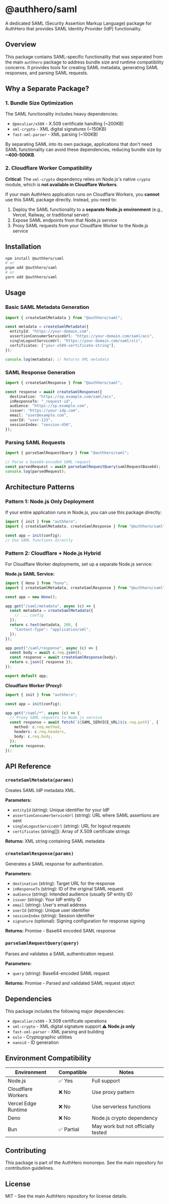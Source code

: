 # @authhero/saml

A dedicated SAML (Security Assertion Markup Language) package for AuthHero that provides SAML Identity Provider (IdP) functionality.

## Overview

This package contains SAML-specific functionality that was separated from the main `authhero` package to address bundle size and runtime compatibility concerns. It provides tools for creating SAML metadata, generating SAML responses, and parsing SAML requests.

## Why a Separate Package?

### 1. **Bundle Size Optimization**

The SAML functionality includes heavy dependencies:

- `@peculiar/x509` - X.509 certificate handling (~200KB)
- `xml-crypto` - XML digital signatures (~150KB)
- `fast-xml-parser` - XML parsing (~100KB)

By separating SAML into its own package, applications that don't need SAML functionality can avoid these dependencies, reducing bundle size by **~400-500KB**.

### 2. **Cloudflare Worker Compatibility**

**Critical**: The `xml-crypto` dependency relies on Node.js's native `crypto` module, which is **not available in Cloudflare Workers**.

If your main AuthHero application runs on Cloudflare Workers, you **cannot** use this SAML package directly. Instead, you need to:

1. Deploy the SAML functionality to a **separate Node.js environment** (e.g., Vercel, Railway, or traditional server)
2. Expose SAML endpoints from that Node.js service
3. Proxy SAML requests from your Cloudflare Worker to the Node.js service

## Installation

```bash
npm install @authhero/saml
# or
pnpm add @authhero/saml
# or
yarn add @authhero/saml
```

## Usage

### Basic SAML Metadata Generation

```typescript
import { createSamlMetadata } from "@authhero/saml";

const metadata = createSamlMetadata({
  entityId: "https://your-domain.com",
  assertionConsumerServiceUrl: "https://your-domain.com/saml/acs",
  singleLogoutServiceUrl: "https://your-domain.com/saml/sls",
  certificates: ["your-x509-certificate-string"],
});

console.log(metadata); // Returns XML metadata
```

### SAML Response Generation

```typescript
import { createSamlResponse } from "@authhero/saml";

const response = await createSamlResponse({
  destination: "https://sp.example.com/saml/acs",
  inResponseTo: "_request-id",
  audience: "https://sp.example.com",
  issuer: "https://your-idp.com",
  email: "user@example.com",
  userId: "user-123",
  sessionIndex: "session-456",
});
```

### Parsing SAML Requests

```typescript
import { parseSamlRequestQuery } from "@authhero/saml";

// Parse a base64-encoded SAML request
const parsedRequest = await parseSamlRequestQuery(samlRequestBase64);
console.log(parsedRequest);
```

## Architecture Patterns

### Pattern 1: Node.js Only Deployment

If your entire application runs in Node.js, you can use this package directly:

```typescript
import { init } from "authhero";
import { createSamlMetadata, createSamlResponse } from "@authhero/saml";

const app = init(config);
// Use SAML functions directly
```

### Pattern 2: Cloudflare + Node.js Hybrid

For Cloudflare Worker deployments, set up a separate Node.js service:

**Node.js SAML Service:**

```typescript
import { Hono } from "hono";
import { createSamlMetadata, createSamlResponse } from "@authhero/saml";

const app = new Hono();

app.get("/saml/metadata", async (c) => {
  const metadata = createSamlMetadata({
    // ... config
  });
  return c.text(metadata, 200, {
    "Content-Type": "application/xml",
  });
});

app.post("/saml/response", async (c) => {
  const body = await c.req.json();
  const response = await createSamlResponse(body);
  return c.json({ response });
});

export default app;
```

**Cloudflare Worker (Proxy):**

```typescript
import { init } from "authhero";

const app = init(config);

app.get("/saml/*", async (c) => {
  // Proxy SAML requests to Node.js service
  const response = await fetch(`${SAML_SERVICE_URL}${c.req.path}`, {
    method: c.req.method,
    headers: c.req.headers,
    body: c.req.body,
  });
  return response;
});
```

## API Reference

### `createSamlMetadata(params)`

Creates SAML IdP metadata XML.

**Parameters:**

- `entityId` (string): Unique identifier for your IdP
- `assertionConsumerServiceUrl` (string): URL where SAML assertions are sent
- `singleLogoutServiceUrl` (string): URL for logout requests
- `certificates` (string[]): Array of X.509 certificate strings

**Returns:** XML string containing SAML metadata

### `createSamlResponse(params)`

Generates a SAML response for authentication.

**Parameters:**

- `destination` (string): Target URL for the response
- `inResponseTo` (string): ID of the original SAML request
- `audience` (string): Intended audience (usually SP entity ID)
- `issuer` (string): Your IdP entity ID
- `email` (string): User's email address
- `userId` (string): Unique user identifier
- `sessionIndex` (string): Session identifier
- `signature` (optional): Signing configuration for response signing

**Returns:** Promise<string> - Base64 encoded SAML response

### `parseSamlRequestQuery(query)`

Parses and validates a SAML authentication request.

**Parameters:**

- `query` (string): Base64-encoded SAML request

**Returns:** Promise<object> - Parsed and validated SAML request object

## Dependencies

This package includes the following major dependencies:

- `@peculiar/x509` - X.509 certificate operations
- `xml-crypto` - XML digital signature support ⚠️ **Node.js only**
- `fast-xml-parser` - XML parsing and building
- `oslo` - Cryptographic utilities
- `nanoid` - ID generation

## Environment Compatibility

| Environment         | Compatible | Notes                              |
| ------------------- | ---------- | ---------------------------------- |
| Node.js             | ✅ Yes     | Full support                       |
| Cloudflare Workers  | ❌ No      | Use proxy pattern                  |
| Vercel Edge Runtime | ❌ No      | Use serverless functions           |
| Deno                | ❌ No      | Node.js crypto dependency          |
| Bun                 | ✅ Partial | May work but not officially tested |

## Contributing

This package is part of the AuthHero monorepo. See the main repository for contribution guidelines.

## License

MIT - See the main AuthHero repository for license details.
